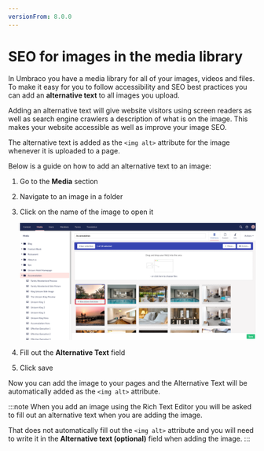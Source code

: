 ```yaml
---
versionFrom: 8.0.0
---
```


# SEO for images in the media library

In Umbraco you have a media library for all of your images, videos and files. To make it easy for you to follow accessibility and SEO best practices you can add an **alternative text** to all images you upload.

Adding an alternative text will give website visitors using screen readers as well as search engine crawlers a description of what is on the image. This makes your website accessible as well as improve your image SEO.

The alternative text is added as the `<img alt>` attribute for the image whenever it is uploaded to a page.

Below is a guide on how to add an alternative text to an image:

1. Go to the **Media** section
2. Navigate to an image in a folder
3. Click on the name of the image to open it

    ![Media library click on image name](images/Media-library-click-on-image-name.png)

4. Fill out the **Alternative Text** field
5. Click save

Now you can add the image to your pages and the Alternative Text will be automatically added as the `<img alt>` attribute.

:::note
When you add an image using the Rich Text Editor you will be asked to fill out an alternative text when you are adding the image.

That does not automatically fill out the `<img alt>` attribute and you will need to write it in the **Alternative text (optional)** field when adding the image.
:::
